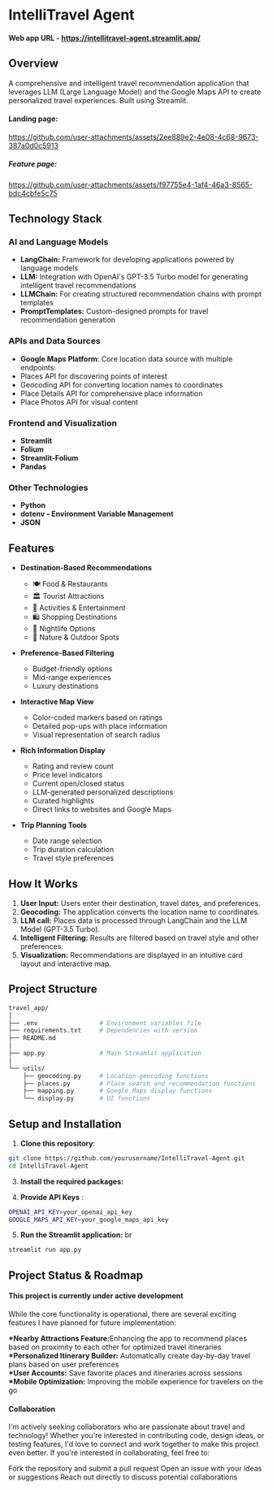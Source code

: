 # IntelliTravel Agent

#### Web app URL - https://intellitravel-agent.streamlit.app/

## Overview
A comprehensive and intelligent travel recommendation application that leverages LLM (Large Language Model) and the Google Maps API to create personalized travel experiences. Built using Streamlit.

#### Landing page:

https://github.com/user-attachments/assets/2ee889e2-4e08-4c68-9673-387a0d0c5913

##### Feature page:

https://github.com/user-attachments/assets/f97755e4-1af4-46a3-8565-bdc4cbfe5c75


## Technology Stack

### AI and Language Models
- **LangChain:** Framework for developing applications powered by language models
- **LLM:** Integration with OpenAI's GPT-3.5 Turbo model for generating intelligent travel recommendations
- **LLMChain:** For creating structured recommendation chains with prompt templates
- **PromptTemplates:** Custom-designed prompts for travel recommendation generation

### APIs and Data Sources
- **Google Maps Platform**: Core location data source with multiple endpoints:
- Places API for discovering points of interest
- Geocoding API for converting location names to coordinates
- Place Details API for comprehensive place information
- Place Photos API for visual content

### Frontend and Visualization
- **Streamlit**
- **Folium**
- **Streamlit-Folium**
- **Pandas**

### Other Technologies
- **Python**
- **dotenv - Environment Variable Management**
- **JSON**


## Features

- **Destination-Based Recommendations**
  - 🍽️ Food & Restaurants
  - 🏛️ Tourist Attractions
  - 🎯 Activities & Entertainment
  - 🛍️ Shopping Destinations
  - 🌃 Nightlife Options
  - 🌳 Nature & Outdoor Spots

- **Preference-Based Filtering**
  - Budget-friendly options
  - Mid-range experiences
  - Luxury destinations

- **Interactive Map View**
  - Color-coded markers based on ratings
  - Detailed pop-ups with place information
  - Visual representation of search radius

- **Rich Information Display**
  - Rating and review count
  - Price level indicators
  - Current open/closed status
  - LLM-generated personalized descriptions
  - Curated highlights
  - Direct links to websites and Google Maps

- **Trip Planning Tools**
  - Date range selection
  - Trip duration calculation
  - Travel style preferences


## How It Works

1. **User Input:** Users enter their destination, travel dates, and preferences.
2. **Geocoding:** The application converts the location name to coordinates.
3. **LLM call:** Places data is processed through LangChain and the LLM Model (GPT-3.5 Turbo).
4. **Intelligent Filtering:** Results are filtered based on travel style and other preferences.
5. **Visualization:** Recommendations are displayed in an intuitive card layout and interactive map.


## Project Structure
```bash
travel_app/
│ 
├── .env                 # Environment variables file
├── requirements.txt     # Dependencies with version
├── README.md            
│ 
├── app.py               # Main Streamlit application
│ 
└── utils/
    ├── geocoding.py     # Location geocoding functions
    ├── places.py        # Place search and recommendation functions
    ├── mapping.py       # Google Maps display functions
    └── display.py       # UI functions
```

## Setup and Installation

1. **Clone this repository**: <br>
```bash
git clone https://github.com/yourusername/IntelliTravel-Agent.git
cd IntelliTravel-Agent
```

3. **Install the required packages:**
   
4. **Provide API Keys** : <br>
```bash
OPENAI_API_KEY=your_openai_api_key
GOOGLE_MAPS_API_KEY=your_google_maps_api_key
```

5. **Run the Streamlit application:** br
```bash
streamlit run app.py
```
## Project Status & Roadmap

#### This project is currently under active development
While the core functionality is operational, there are several exciting features I have planned for future implementation:

<b> *Nearby Attractions Feature:</b>Enhancing the app to recommend places based on proximity to each other for optimized travel itineraries <br>
<b> *Personalized Itinerary Builder:</b> Automatically create day-by-day travel plans based on user preferences <br>
<b> *User Accounts:</b> Save favorite places and itineraries across sessions <br>
<b> *Mobile Optimization:</b> Improving the mobile experience for travelers on the go

#### Collaboration
I'm actively seeking collaborators who are passionate about travel and technology! Whether you're interested in contributing code, design ideas, or testing features, I'd love to connect and work together to make this project even better.
If you're interested in collaborating, feel free to:

Fork the repository and submit a pull request
Open an issue with your ideas or suggestions
Reach out directly to discuss potential collaborations

